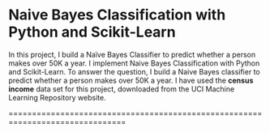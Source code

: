 # Naive Bayes Classification with Python and Scikit-Learn

In this project, I build a Naïve Bayes Classifier to predict whether a person makes over 50K a year. I implement Naive Bayes Classification with Python and Scikit-Learn. To answer the question, I build a Naive Bayes classifier to predict whether a person makes over 50K a year. I have used the **census income** data set for this project, downloaded from the UCI Machine Learning Repository website.


===============================================================================

